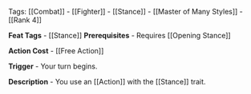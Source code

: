 Tags: [[Combat]] - [[Fighter]] - [[Stance]] - [[Master of Many Styles]] - [[Rank 4]]

**Feat Tags** - [[Stance]]
**Prerequisites** - Requires [[Opening Stance]]

**Action Cost** - [[Free Action]]

**Trigger** - Your turn begins.

**Description** - You use an [[Action]] with the [[Stance]] trait.